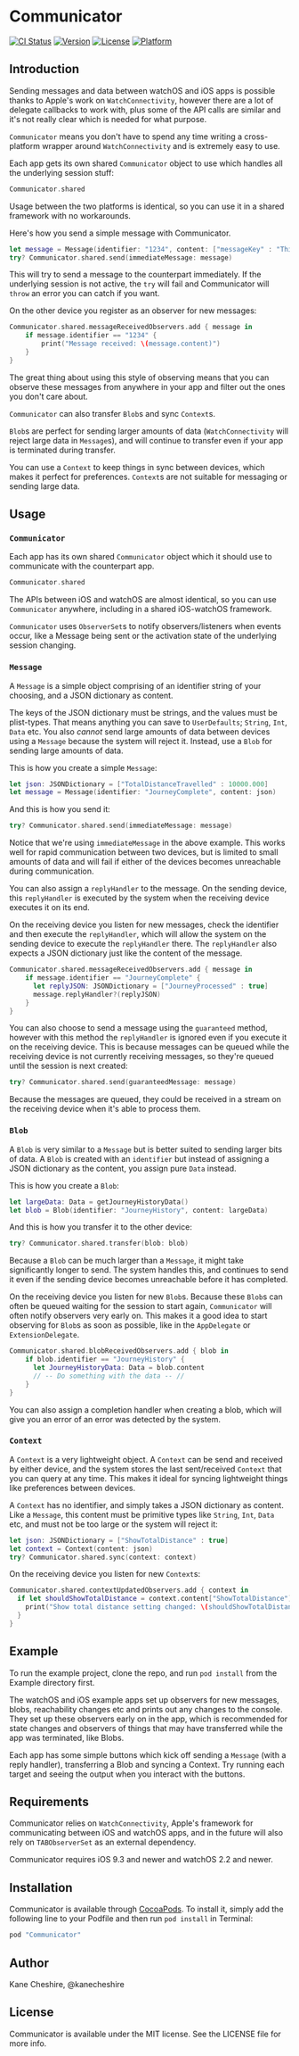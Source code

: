# Communicator

[![CI Status](http://img.shields.io/travis/KaneCheshire/Communicator.svg?style=flat)](https://travis-ci.org/KaneCheshire/Communicator)
[![Version](https://img.shields.io/cocoapods/v/Communicator.svg?style=flat)](http://cocoapods.org/pods/Communicator)
[![License](https://img.shields.io/cocoapods/l/Communicator.svg?style=flat)](http://cocoapods.org/pods/Communicator)
[![Platform](https://img.shields.io/cocoapods/p/Communicator.svg?style=flat)](http://cocoapods.org/pods/Communicator)

## Introduction

Sending messages and data between watchOS and iOS apps
is possible thanks to Apple's work on `WatchConnectivity`,
however there are a lot of delegate callbacks to work with,
plus some of the API calls are similar and it's not really
clear which is needed for what purpose.

`Communicator` means you don't have to spend any time writing a cross-platform wrapper around `WatchConnectivity` and is extremely easy to use.

Each app gets its own shared `Communicator` object to use which handles all the underlying session stuff:

```swift
Communicator.shared
```

Usage between the two platforms is identical, so you can
use it in a shared framework with no workarounds.

Here's how you send a simple message with Communicator.

```swift
let message = Message(identifier: "1234", content: ["messageKey" : "This is some message content!"])
try? Communicator.shared.send(immediateMessage: message)
```

This will try to send a message to the counterpart immediately. If the underlying session is not active, the `try` will fail and Communicator will `throw` an error you can catch if you want.

On the other device you register as an observer for new messages:

```swift
Communicator.shared.messageReceivedObservers.add { message in
    if message.identifier == "1234" {
        print("Message received: \(message.content)")
    }
}
```

The great thing about using this style of observing means that you can observe these messages from anywhere in your app and filter out the ones you don't care about.

`Communicator` can also transfer `Blob`s and sync `Context`s.

`Blob`s are perfect for sending larger amounts of data (`WatchConnectivity` will reject large data in `Message`s), and will continue to transfer even if your app
is terminated during transfer.

You can use a `Context` to keep things in sync between devices, which makes it perfect for preferences. `Context`s are not suitable for messaging or sending large data.

## Usage

### `Communicator`

Each app has its own shared `Communicator` object which it
should use to communicate with the counterpart app.

```swift
Communicator.shared
```

The APIs between iOS and watchOS are almost identical, so
you can use `Communicator` anywhere, including in a shared iOS-watchOS framework.

`Communicator` uses `ObserverSet`s to notify observers/listeners when events occur, like a Message being sent or the activation state of the underlying session changing.

### `Message`

A `Message` is a simple object comprising of an identifier string of your choosing, and a JSON dictionary as content.

The keys of the JSON dictionary must be strings, and the values must be plist-types. That means anything you can save to `UserDefaults`; `String`, `Int`, `Data` etc. You also _cannot_ send large amounts of data between devices using a `Message` because the system will reject it. Instead, use a `Blob` for sending large amounts of data.

This is how you create a simple `Message`:

```swift
let json: JSONDictionary = ["TotalDistanceTravelled" : 10000.000]
let message = Message(identifier: "JourneyComplete", content: json)
```

And this is how you send it:

```swift
try? Communicator.shared.send(immediateMessage: message)
```

Notice that we're using `immediateMessage` in the above example. This works well for rapid communication between two devices, but is limited to small amounts of data and will fail if either of the devices becomes unreachable during communication.

You can also assign a `replyHandler` to the message. On the sending device, this `replyHandler` is executed by the system when the receiving device executes it on its end.

On the receiving device you listen for new messages, check the identifier and then execute the `replyHandler`, which will allow the system on the sending device to execute the `replyHandler` there. The `replyHandler` also expects a JSON dictionary just like the content of the message.

```swift
Communicator.shared.messageReceivedObservers.add { message in
    if message.identifier == "JourneyComplete" {
      let replyJSON: JSONDictionary = ["JourneyProcessed" : true]
      message.replyHandler?(replyJSON)
    }
}
```

You can also choose to send a message using the `guaranteed` method, however with this method the `replyHandler` is ignored even if you execute it on the receiving device. This is because messages can be queued while the receiving device is not currently receiving messages, so they're queued until the session is next created:

```swift
try? Communicator.shared.send(guaranteedMessage: message)
```

Because the messages are queued, they could be received in a stream on the receiving device when it's able to process them.

### `Blob`

A `Blob` is very similar to a `Message` but is better suited to sending larger bits of data. A `Blob` is created with an `identifier` but instead of assigning a JSON dictionary as the content, you assign pure `Data` instead.

This is how you create a `Blob`:

```swift
let largeData: Data = getJourneyHistoryData()
let blob = Blob(identifier: "JourneyHistory", content: largeData)
```

And this is how you transfer it to the other device:

```swift
try? Communicator.shared.transfer(blob: blob)
```

Because a `Blob` can be much larger than a `Message`, it might take significantly longer to send. The system handles this, and continues to send it even if the sending device becomes unreachable before it has completed.

On the receiving device you listen for new `Blob`s. Because these `Blob`s can often be queued waiting for the session to start again, `Communicator` will often notify observers very early on. This makes it a good idea to start observing for `Blob`s as soon as possible, like in the `AppDelegate` or `ExtensionDelegate`.

```swift
Communicator.shared.blobReceivedObservers.add { blob in
    if blob.identifier == "JourneyHistory" {
      let JourneyHistoryData: Data = blob.content
      // -- Do something with the data -- //
    }
}
```

You can also assign a completion handler when creating a blob, which will give you an error of an error was detected by the system.

### `Context`

A `Context` is a very lightweight object. A `Context` can be send and received by either device, and the system stores the last sent/received `Context` that you can query at any time. This makes it ideal for syncing lightweight things like preferences between devices.

A `Context` has no identifier, and simply takes a JSON dictionary as content. Like a `Message`, this content must be primitive types like `String`, `Int`, `Data` etc, and must not be too large or the system will reject it:

```swift
let json: JSONDictionary = ["ShowTotalDistance" : true]
let context = Context(content: json)
try? Communicator.shared.sync(context: context)
```

On the receiving device you listen for new `Context`s:

```swift
Communicator.shared.contextUpdatedObservers.add { context in
  if let shouldShowTotalDistance = context.content["ShowTotalDistance"] as? Bool {
    print("Show total distance setting changed: \(shouldShowTotalDistance)")
  }
}
```


## Example

To run the example project, clone the repo, and run `pod install` from the Example directory first.

The watchOS and iOS example apps set up observers for new messages, blobs, reachability changes etc and prints out any
changes to the console. They set up these observers early on in the app, which is recommended for state changes and
observers of things that may have transferred while
the app was terminated, like Blobs.

Each app has some simple buttons which kick off sending a `Message` (with a reply handler), transferring a Blob and syncing a Context. Try running each target and seeing the output when you interact with the buttons.

## Requirements

Communicator relies on `WatchConnectivity`, Apple's framework for communicating between iOS and watchOS apps,
and in the future will also rely on `TABObserverSet` as an external dependency.

Communicator requires iOS 9.3 and newer and watchOS 2.2 and newer.

## Installation

Communicator is available through [CocoaPods](http://cocoapods.org). To install
it, simply add the following line to your Podfile and then run `pod install` in Terminal:

```ruby
pod "Communicator"
```

## Author

Kane Cheshire, @kanecheshire

## License

Communicator is available under the MIT license. See the LICENSE file for more info.
